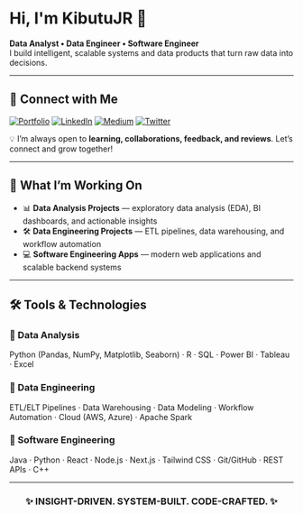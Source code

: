 # Hi, I'm KibutuJR 👋

**Data Analyst • Data Engineer • Software Engineer**  
I build intelligent, scalable systems and data products that turn raw data into decisions.

---

## 🔗 Connect with Me  

[![Portfolio](https://img.shields.io/badge/Portfolio-000000?style=for-the-badge&logo=About.me&logoColor=white)](https://kibutujr.github.io/Portfolio-KibutuJr/) [![LinkedIn](https://img.shields.io/badge/LinkedIn-0A66C2?style=for-the-badge&logo=linkedin&logoColor=white)](https://www.linkedin.com/in/fred-kibutu/) [![Medium](https://img.shields.io/badge/Medium-12100E?style=for-the-badge&logo=medium&logoColor=white)](https://medium.com/@codegnerdev) [![Twitter](https://img.shields.io/badge/Twitter(X)-1DA1F2?style=for-the-badge&logo=twitter&logoColor=white)](https://x.com/KibutuJR)  

💡 I’m always open to **learning, collaborations, feedback, and reviews**. Let’s connect and grow together!  

---

## 🌟 What I’m Working On
- 📊 **Data Analysis Projects** — exploratory data analysis (EDA), BI dashboards, and actionable insights  
- 🛠️ **Data Engineering Projects** — ETL pipelines, data warehousing, and workflow automation  
- 💻 **Software Engineering Apps** — modern web applications and scalable backend systems  

---

## 🛠️ Tools & Technologies

### 🔹 Data Analysis  
Python (Pandas, NumPy, Matplotlib, Seaborn) · R · SQL · Power BI · Tableau · Excel  

### 🔹 Data Engineering  
ETL/ELT Pipelines · Data Warehousing · Data Modeling · Workflow Automation · Cloud (AWS, Azure) · Apache Spark  

### 🔹 Software Engineering  
Java · Python · React · Node.js · Next.js · Tailwind CSS · Git/GitHub · REST APIs · C++

---

<div align="center">

### ✨ INSIGHT-DRIVEN. SYSTEM-BUILT. CODE-CRAFTED. ✨  

</div>
